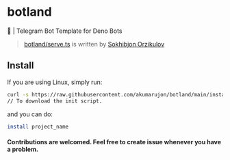 # botland
🤖 | Telegram Bot Template for Deno Bots

> [botland/serve.ts](./serve.ts) is written by [Sokhibjon Orzikulov](https://github.com/orzklv/)


## Install


If you are using Linux, simply run:
```bash
curl -s https://raw.githubusercontent.com/akumarujon/botland/main/install.sh > ~/install && chmod +x ~/install  
// To download the init script.
```

and you can do:
```bash
install project_name
```

#### Contributions are welcomed. Feel free to create issue whenever you have a problem.
